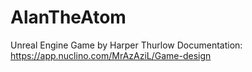 # AlanTheAtom
 Unreal Engine Game by Harper Thurlow
Documentation: https://app.nuclino.com/MrAzAziL/Game-design

